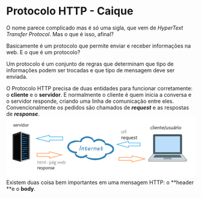# Protocolo HTTP - Caique

O nome parece complicado mas é só uma sigla, que vem de _HyperText Transfer Protocol_. Mas o que é isso, afinal?

Basicamente é um protocolo que permite enviar e receber informações na web. E o que é um protocolo?

Um protocolo é um conjunto de regras que determinam que tipo de informações podem ser trocadas e que tipo de mensagem deve ser enviada.

O Protocolo HTTP precisa de duas entidades para funcionar corretamente: o **cliente** e o **servidor**. E normalmente o cliente é quem inicia a conversa e o servidor responde, criando uma linha de comunicação entre eles. Convencionalmente os pedidos são chamados de _**request**_ e as respostas de _**response**_.![](/assets/http.png)Existem duas coisa bem importantes em uma mensagem HTTP: o **header **e o **body**.

